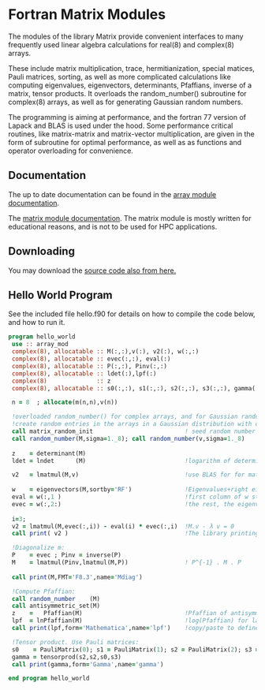 # Fortran Matrix Modules

The modules of the library Matrix provide convenient interfaces to many frequently used linear algebra calculations for real(8) and complex(8) arrays. 

These include matrix multiplication, trace, hermitianization, special matices, Pauli matrices, sorting, as well as more complicated calculations like computing eigenvalues, eigenvectors, determinants, Pfaffians, inverse of a matrix, tensor products. It overloads the random_number() subroutine for complex(8) arrays, as well as for generating Gaussian random numbers. 

The programming is aiming at performance, and the fortran 77 version of Lapack and BLAS is used under the hood. Some performance critical routines, like matrix-matrix and matrix-vector multiplication, are given in the form of subroutine for optimal performance, as well as as functions and operator overloading for convenience. 

## Documentation

The up to date documentation can be found in the [array  module documentation](https://docs.google.com/document/d/19KoFFvpxTcm9FN1zGqdGaBopyJhl2vYA0D1mEHbTUZ8/edit?usp=sharing).

The [matrix module documentation](https://docs.google.com/document/d/1PLhbGWSkTO2lGfq7dNz5SUUcmbekR8NTH-dGsxdLsfs/edit?usp=sharing). The matrix module is mostly written for educational reasons, and is not to be used for HPC applications.


## Downloading

You may download the [source code also from here.](https://physics.ntua.gr/konstant/PUB/Matrix.tgz)


## Hello World Program

See the included file hello.f90 for details on how to compile the code below, and how to run it. 

``` fortran
program hello_world
 use :: array_mod
 complex(8), allocatable :: M(:,:),v(:), v2(:), w(:,:)
 complex(8), allocatable :: evec(:,:), eval(:)
 complex(8), allocatable :: P(:,:), Pinv(:,:)
 complex(8), allocatable :: ldet(:),lpf(:)
 complex(8)              :: z
 complex(8), allocatable :: s0(:,:), s1(:,:), s2(:,:), s3(:,:), gamma(:,:)

 n = 8  ; allocate(m(n,n),v(n))

 !overloaded random_number() for complex arrays, and for Gaussian random numbers
 !create random entries in the arrays in a Gaussian distribution with σ=1:
 call matrix_random_init                          ! seed random number from /dev/urandom
 call random_number(M,sigma=1._8); call random_number(v,sigma=1._8) 
 
 z    = determinant(M)
 ldet = lndet      (M)                            !logarithm of determinant for large matrices

 v2   = lmatmul(M,v)                              !use BLAS for for matrix multiplication
 
 w    = eigenvectors(M,sortby='RF')               !Eigenvalues+right eigenvectors of general complex matrix, ordered by ascending real part
 eval = w(:,1 )                                   !first column of w stores eigenvalues
 evec = w(:,2:)                                   !the rest, the eigenvectors, ordered as the eigenvalues
 
 i=3;
 v2 = lmatmul(M,evec(:,i)) - eval(i) * evec(:,i)  !M.v - λ v = 0
 call print( v2 )                                 !The library printing subroutine for allocatable arrays

 !Diagonalize m:
 P    = evec ; Pinv = inverse(P)
 M    = lmatmul(Pinv,lmatmul(M,P))                ! P^{-1} . M . P
 
 call print(M,FMT='F8.3',name='Mdiag')

 !Compute Pfaffian:
 call random_number    (M)
 call antisymmetric_set(M)
 z    =   Pfaffian(M)                             !Pfaffian of antisymmetric matrix
 lpf  = lnPfaffian(M)                             !log(Pfaffian) for large matrices
 call print(lpf,form='Mathematica',name='lpf')    !copy/paste to define in Mathematica

 !Tensor product. Use Pauli matrices:
 s0    = PauliMatrix(0); s1 = PauliMatrix(1); s2 = PauliMatrix(2); s3 = PauliMatrix(3);
 gamma = tensorprod(s2,s2,s0,s3)
 call print(gamma,form='Gamma',name='gamma')

end program hello_world
```
 
 
